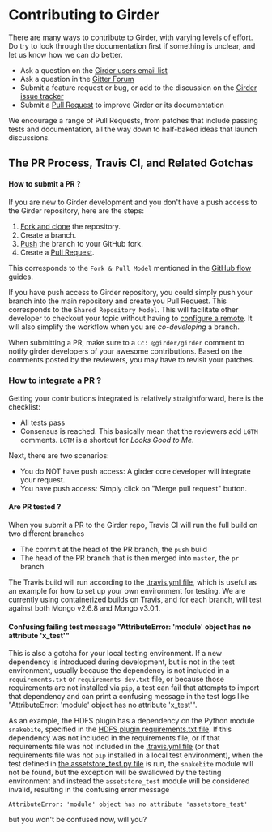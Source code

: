 Contributing to Girder
======================

There are many ways to contribute to Girder, with varying levels of effort.  Do try to look through the documentation first if something is unclear, and let us know how we can do better.

  * Ask a question on the [Girder users email list](http://public.kitware.com/mailman/listinfo/girder-users)
  * Ask a question in the [Gitter Forum](https://gitter.im/girder/girder)
  * Submit a feature request or bug, or add to the discussion on the [Girder issue tracker](https://github.com/girder/girder/issues)
  * Submit a [Pull Request](https://github.com/girder/girder/pulls) to improve Girder or its documentation

We encourage a range of Pull Requests, from patches that include passing tests and documentation, all the way down to half-baked ideas that launch discussions.

The PR Process, Travis CI, and Related Gotchas
----------------------------------------------

#### How to submit a PR ?

If you are new to Girder development and you don't have a push access to the Girder
repository, here are the steps:

1. [Fork and clone](https://help.github.com/articles/fork-a-repo/) the repository.
3. Create a branch.
4. [Push](https://help.github.com/articles/pushing-to-a-remote/) the branch to your GitHub fork.
5. Create a [Pull Request](https://github.com/girder/girder/pulls).

This corresponds to the `Fork & Pull Model` mentioned in the [GitHub flow](https://guides.github.com/introduction/flow/index.html)
guides.

If you have push access to Girder repository, you could simply push your branch
into the main repository and create you Pull Request. This corresponds to the
`Shared Repository Model`. This will facilitate other developer to checkout your
topic without having to [configure a remote](https://help.github.com/articles/configuring-a-remote-for-a-fork/).
It will also simplify the workflow when you are _co-developing_ a branch.

When submitting a PR, make sure to a `Cc: @girder/girder` comment to notify girder developers of your awesome contributions. Based on the
comments posted by the reviewers, you may have to revisit your patches.

### How to integrate a PR ?

Getting your contributions integrated is relatively straightforward, here
is the checklist:

* All tests pass
* Consensus is reached. This basically mean that the reviewers add `LGTM` comments. `LGTM` is a
shortcut for _Looks Good to Me_.

Next, there are two scenarios:
* You do NOT have push access: A girder core developer will integrate your request.
* You have push access: Simply click on "Merge pull request" button.

#### Are PR tested ?

When you submit a PR to the Girder repo, Travis CI will run the full build on two different branches

  * The commit at the head of the PR branch, the `push` build
  * The head of the PR branch that is then merged into `master`, the `pr` branch

The Travis build will run according to the [.travis.yml file](/.travis.yml), which is useful as an example for how to set up your own environment for testing.  We are currently using containerized builds on Travis, and for each branch, will test against both Mongo v2.6.8 and Mongo v3.0.1.

#### Confusing failing test message "AttributeError: 'module' object has no attribute 'x_test'"

This is also a gotcha for your local testing environment.  If a new dependency is introduced during development, but is not in the test environment, usually because the dependency is not included in a `requirements.txt` or `requirements-dev.txt` file, or because those requirements are not installed via `pip`, a test can fail that attempts to import that dependency and can print a confusing message in the test logs like "AttributeError: 'module' object has no attribute 'x_test'".

As an example, the HDFS plugin has a dependency on the Python module `snakebite`, specified in the [HDFS plugin requirements.txt file](https://github.com/girder/girder/blob/master/plugins/hdfs_assetstore/requirements.txt). If this dependency was not included in the requirements file, or if that requirements file was not included in the [.travis.yml file](/.travis.yml) (or that requirements file was not `pip` installed in a local test environment), when the test defined in [the assetstore_test.py file](https://github.com/girder/girder/blob/master/plugins/hdfs_assetstore/plugin_tests/assetstore_test.py#L27-L28) is run, the `snakebite` module will not be found, but the exception will be swallowed by the testing environment and instead the `assetstore_test` module will be considered invalid, resulting in the confusing error message

    AttributeError: 'module' object has no attribute 'assetstore_test'

but you won't be confused now, will you?

